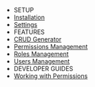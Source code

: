 <ul class="sidebar-menu">
    <li class="header">SETUP</li>
    <li>
        <a href="/docs/installation" title="Installation">
            <i class="fa fa-circle-o"></i> <span>Installation</span>
        </a>
    </li>
    <li>
        <a href="/docs/settings" title="Settings">
            <i class="fa fa-circle-o"></i> <span>Settings</span>
        </a>
    </li>
    <li class="header">FEATURES</li>
    <li>
        <a href="/docs/crud" title="CRUD Generator">
            <i class="fa fa-circle-o"></i> <span>CRUD Generator</span>
        </a>
    </li>
    <li>
        <a href="/docs/permissions" title="Permissions Management">
            <i class="fa fa-circle-o"></i> <span>Permissions Management</span>
        </a>
    </li>
    <li>
        <a href="/docs/roles" title="Roles Management">
            <i class="fa fa-circle-o"></i> <span>Roles Management</span>
        </a>
    </li>
    <li>
        <a href="/docs/users" title="Users Management">
            <i class="fa fa-circle-o"></i> <span>Users Management</span>
        </a>
    </li>
    <li class="header">DEVELOPER GUIDES</li>
    <li>
        <a href="/docs/work-permissions" title="Working with Permissions">
            <i class="fa fa-circle-o"></i> <span>Working with Permissions</span>
        </a>
    </li>
</ul>
